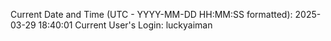 Current Date and Time (UTC - YYYY-MM-DD HH:MM:SS formatted): 2025-03-29 18:40:01
Current User's Login: luckyaiman

